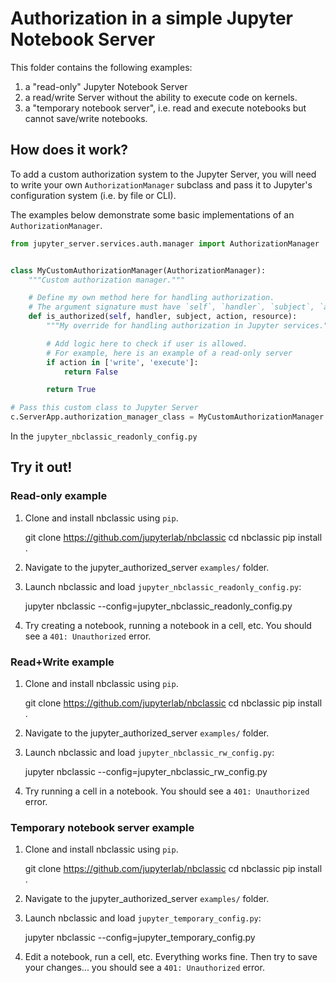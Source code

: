 # Authorization in a simple Jupyter Notebook Server

This folder contains the following examples:

1. a "read-only" Jupyter Notebook Server
2. a read/write Server without the ability to execute code on kernels.
3. a "temporary notebook server", i.e. read and execute notebooks but cannot save/write notebooks.

## How does it work?

To add a custom authorization system to the Jupyter Server, you will need to write your own `AuthorizationManager` subclass and pass it to Jupyter's configuration system (i.e. by file or CLI).

The examples below demonstrate some basic implementations of an `AuthorizationManager`.

```python
from jupyter_server.services.auth.manager import AuthorizationManager


class MyCustomAuthorizationManager(AuthorizationManager):
    """Custom authorization manager."""

    # Define my own method here for handling authorization.
    # The argument signature must have `self`, `handler`, `subject`, `action`, and `resource`.
    def is_authorized(self, handler, subject, action, resource):
        """My override for handling authorization in Jupyter services."""

        # Add logic here to check if user is allowed.
        # For example, here is an example of a read-only server
        if action in ['write', 'execute']:
            return False

        return True

# Pass this custom class to Jupyter Server
c.ServerApp.authorization_manager_class = MyCustomAuthorizationManager
```

In the `jupyter_nbclassic_readonly_config.py`

## Try it out!

### Read-only example

1. Clone and install nbclassic using `pip`.

   git clone https://github.com/jupyterlab/nbclassic
   cd nbclassic
   pip install .

2. Navigate to the jupyter_authorized_server `examples/` folder.

3. Launch nbclassic and load `jupyter_nbclassic_readonly_config.py`:

   jupyter nbclassic --config=jupyter_nbclassic_readonly_config.py

4. Try creating a notebook, running a notebook in a cell, etc. You should see a `401: Unauthorized` error.

### Read+Write example

1. Clone and install nbclassic using `pip`.

   git clone https://github.com/jupyterlab/nbclassic
   cd nbclassic
   pip install .

2. Navigate to the jupyter_authorized_server `examples/` folder.

3. Launch nbclassic and load `jupyter_nbclassic_rw_config.py`:

   jupyter nbclassic --config=jupyter_nbclassic_rw_config.py

4. Try running a cell in a notebook. You should see a `401: Unauthorized` error.

### Temporary notebook server example

1. Clone and install nbclassic using `pip`.

   git clone https://github.com/jupyterlab/nbclassic
   cd nbclassic
   pip install .

2. Navigate to the jupyter_authorized_server `examples/` folder.

3. Launch nbclassic and load `jupyter_temporary_config.py`:

   jupyter nbclassic --config=jupyter_temporary_config.py

4. Edit a notebook, run a cell, etc. Everything works fine. Then try to save your changes... you should see a `401: Unauthorized` error.
